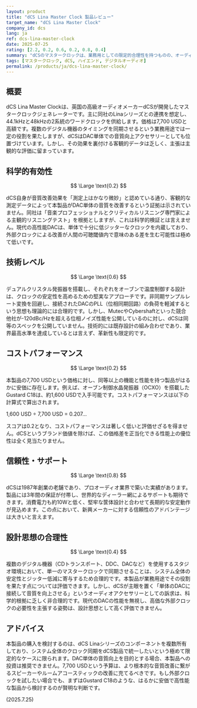 ```yaml
---
layout: product
title: "dCS Lina Master Clock 製品レビュー"
target_name: "dCS Lina Master Clock"
company_id: dcs
lang: ja
ref: dcs-lina-master-clock
date: 2025-07-25
rating: [2.2, 0.2, 0.6, 0.2, 0.8, 0.4]
summary: "dCSのマスタークロックは、業務用としての限定的合理性を持つものの、オーディオアクセサリーとしては科学的根拠に乏しく、著しくコストパフォーマンスが低い。"
tags: [マスタークロック, dCS, ハイエンド, デジタルオーディオ]
permalink: /products/ja/dcs-lina-master-clock/
---
```


## 概要

dCS Lina Master Clockは、英国の高級オーディオメーカーdCSが開発したマスタークロックジェネレーターです。主に同社のLinaシリーズとの連携を想定し、44.1kHzと48kHzの2系統のワードクロックを供給します。価格は7,700 USDと高額です。複数のデジタル機器のタイミングを同期させるという業務用途では一定の役割を果たしますが、dCSはDAC単体での音質向上アクセサリーとしても位置づけています。しかし、その効果を裏付ける客観的データは乏しく、主張は主観的な評価に留まっています。

## 科学的有効性

$$ \Large \text{0.2} $$

dCS自身が音質改善効果を「測定上はかなり微妙」と認めている通り、客観的な測定データによって本製品がDAC単体の音質を改善するという証拠は示されていません。同社は「音楽プロフェッショナルとクリティカルリスニング専門家による主観的リスニングテスト」を根拠としますが、これは科学的検証とは言えません。現代の高性能DACは、単体で十分に低ジッターなクロックを内蔵しており、外部クロックによる改善が人間の可聴閾値内で意味のある差を生む可能性は極めて低いです。

## 技術レベル

$$ \Large \text{0.6} $$

デュアルクリスタル発振器を搭載し、それぞれをオーブンで温度制御する設計は、クロックの安定性を高めるための堅実なアプローチです。非同期サンプルレート変換を回避し、接続されたDACのPLL（位相同期回路）の負荷を軽減するという思想も理論的には合理的です。しかし、MutecやCybershaftといった競合他社が-120dBc/Hzを超える位相ノイズ性能を公開しているのに対し、dCSは同等のスペックを公開していません。技術的には既存設計の組み合わせであり、業界最高水準を達成しているとは言えず、革新性も限定的です。

## コストパフォーマンス

$$ \Large \text{0.2} $$

本製品の7,700 USDという価格に対し、同等以上の機能と性能を持つ製品がはるかに安価に存在します。例えば、オーブン制御水晶発振器（OCXO）を搭載したGustard C18は、約1,600 USDで入手可能です。コストパフォーマンスは以下の計算式で算出されます。

1,600 USD ÷ 7,700 USD = 0.207...

スコアは0.2となり、コストパフォーマンスは著しく低いと評価せざるを得ません。dCSというブランド価値を除けば、この価格差を正当化できる性能上の優位性は全く見当たりません。

## 信頼性・サポート

$$ \Large \text{0.8} $$

dCSは1987年創業の老舗であり、プロオーディオ業界で築いた実績があります。製品には3年間の保証が付帯し、世界的なディーラー網によるサポートも期待できます。消費電力も約10Wと低く、堅牢な筐体設計と合わせて長期的な安定動作が見込めます。この点において、新興メーカーに対する信頼性のアドバンテージは大きいと言えます。

## 設計思想の合理性

$$ \Large \text{0.4} $$

複数のデジタル機器（CDトランスポート、DDC、DACなど）を使用するスタジオ環境において、単一のマスタークロックで同期させることは、システム全体の安定性とジッター低減に寄与するため合理的です。本製品が業務用途でその役割を果たす点については評価できます。しかし、dCSが主眼を置く「単体のDACに接続して音質を向上させる」というオーディオアクセサリーとしての訴求は、科学的根拠に乏しく非合理的です。現代のDACの性能を無視し、高価な外部クロックの必要性を主張する姿勢は、設計思想として高く評価できません。

## アドバイス

本製品の購入を検討するのは、dCS Linaシリーズのコンポーネントを複数所有しており、システム全体のクロック同期をdCS製品で統一したいという極めて限定的なケースに限られます。DAC単体の音質向上を目的とする場合、本製品への投資は推奨できません。7,700 USDという予算は、より根本的な音質改善に繋がるスピーカーやルームアコースティックの改善に充てるべきです。もし外部クロックを試したい場合でも、まずはGustard C18のような、はるかに安価で高性能な製品から検討するのが賢明な判断です。

(2025.7.25)
